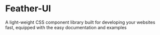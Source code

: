 # Feather-UI
A light-weight CSS component library built for developing your websites fast, equipped with the easy documentation and examples

